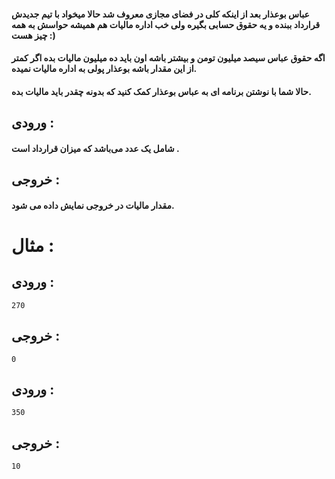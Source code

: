 #### عباس بوعذار بعد از اینکه کلی در فضای مجازی معروف شد حالا میخواد با تیم جدیدش قرارداد ببنده و یه حقوق حسابی بگیره ولی خب اداره مالیات هم همیشه حواسش به همه چیز هست :)
#### اگه حقوق عباس سیصد میلیون تومن و بیشتر باشه اون باید ده میلیون مالیات بده اگر کمتر از این مقدار باشه بوعذار پولی به اداره مالیات نمیده.
#### حالا شما با نوشتن برنامه ای به عباس بوعذار کمک کنید که بدونه چقدر باید مالیات بده.


## ورودی : 
#### شامل یک عدد می‌باشد که میزان قرارداد است .
## خروجی : 
#### مقدار مالیات در خروجی نمایش داده می شود.



# مثال :  

## ورودی : 
```
270
```
## خروجی : 
``` 
0
```
 
## ورودی : 
```
350
```

## خروجی : 
```
10
```

